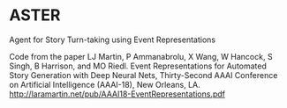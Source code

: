 # ASTER
Agent for Story Turn-taking using Event Representations

Code from the paper LJ Martin, P Ammanabrolu, X Wang, W Hancock, S Singh, B Harrison, and MO Riedl. Event Representations for Automated Story Generation with Deep Neural Nets, Thirty-Second AAAI Conference on Artificial Intelligence (AAAI-18), New Orleans, LA.
http://laramartin.net/pub/AAAI18-EventRepresentations.pdf

